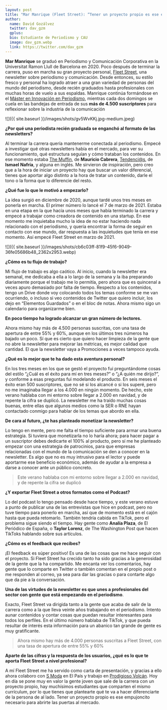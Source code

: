 ```yaml
---
layout: post
title: "Mar Manrique (Fleet Street): “Tener un proyecto propio es ese empujoncito necesario para abrirte las puertas al mercado“"
author:
  name: David Gozálvez
  twitter: dav_gzm
  gplus:  
  bio: Estudiante de Periodismo y CAU
  image: dav_gzm.webp
  link: https://twitter.com/dav_gzm
---
```

**Mar Manrique** se graduó en Periodismo y Comunicación Corporativa en la Universitat Ramon Llull de Barcelona en 2020. Poco después de terminar la carrera, puso en marcha su gran proyecto personal, [Fleet Street](https://fleetstreet.substack.com/), una newsletter sobre periodismo y comunicación. Desde entonces, su estilo fresco y personal ha logrado atraer a una gran variedad de personas del mundo del periodismo, desde recién graduados hasta profesionales con muchas horas de vuelo a sus espaldas. Manrique continúa formándose en el [Máster en Innovación en Periodismo](https://mip.umh.es/), mientras cada dos domingos se cuela en las bandejas de entrada de sus **más de 4.500 suscriptores** para reflexionar sobre la industria de la comunicación

![]({{ site.baseurl }}/images/shots/gv5WvKKj.jpg-medium.jpeg)

**¿Por qué una periodista recién graduada se enganchó al formato de las newsletters?**

Al terminar la carrera quería mantenerme conectada al periodismo. Empecé a investigar qué otras newsletters había en el mercado, para ver su funcionamiento, qué estructura seguían y cómo trataban los contenidos. En ese momento estaba [The Muffin](https://www.storybaker.co/), de **Mauricio Cabrera**, [Tendenci@s](https://tendencias.substack.com/), de **Ismael Nafría**, y alguna en inglés. Me sirvieron de inspiración, pero creo que a la hora de iniciar un proyecto hay que buscar un valor diferencial, tienes que aportar algo distinto a la hora de tratar un contenido, darle el tono o la forma que lo diferencie del resto. 

**¿Qué fue lo que le motivó a empezarlo?**

La idea surgió en diciembre de 2020, aunque tardé unos tres meses en ponerla en marcha. El primer número lo lancé el 7 de marzo de 2021. Estaba en una etapa en la que hacía unos meses que había terminado la carrera y empecé a trabajar como creadora de contenido en una startup. En ese momento me inquietaba mucho la idea de no estar haciendo nada relacionado con el periodismo, y quería encontrar la forma de seguir en contacto con ese mundo, dar respuesta a las inquietudes que tenía en ese momento. Así empecé Fleet Street en marzo de 2021. 

![]({{ site.baseurl }}/images/shots/cb6c03ff-81f9-45f6-9049-36fe05686b48_2362x2953.webp)

**¿Cómo es tu flujo de trabajo?**

Mi flujo de trabajo es algo caótico. Al inicio, cuando la newsletter era semanal, me dedicaba a ella a lo largo de la semana y la iba preparando diariamente porque el trabajo me lo permitía, pero ahora que es quincenal a veces apuro demasiado por falta de tiempo. Respecto a los contenidos, tengo un Drive donde voy colocando todos los temas conforme se me van ocurriendo, o incluso si veo contenidos de Twitter que quiero incluir, los dejo en “Elementos Guardados” o en el bloc de notas. Ahora mismo sigo un calendario para organizarme bien. 

**En poco tiempo ha logrado alcanzar un gran número de lectores.**

Ahora mismo hay más de 4.500 personas suscritas, con una tasa de apertura de entre 55% y 60%, aunque en los últimos tres números ha bajado un poco. Sí que es cierto que quiero hacer limpieza de la gente que no abre la newsletter para mejorar las métricas, es mejor calidad que cantidad. El que la newsletter vaya a Promociones a veces tampoco ayuda. 

**¿Qué es lo mejor que te ha dado esta aventura personal?**

En los tres meses en los que se gestó el proyecto fui preguntándome cosas del estilo “¿Cuál es el éxito para mí en tres meses?” o “¿A quién me dirijo?”, y conforme a esas preguntas fui modelando el producto. En seis meses el éxito eran 500 suscriptores, que no sé si los alcancé o si los superé, pero no me imaginaba llegar a los 4.000 en ningún momento. De hecho, este verano hablaba con mi entorno sobre llegar a 2.000 en navidad, y de repente la cifra se duplicó. La newsletter me ha traído muchas cosas buenas, entre ellas que algunos medios como la SER o RNE hayan contactado conmigo para hablar de los temas que abordo en ella. 

**De cara al futuro, ¿te has planteado monetizar la newsletter?**

Lo tengo en mente, pero me falta el tiempo suficiente para armar una buena estrategia. Si tuviera que monetizarla no lo haría ahora; para hacer pagar a un suscriptor debes dedicarte el 100% al producto, pero sí me he planteado empezar con una estrategia de patrocinios, para que empresas relacionadas con el mundo de la comunicación se den a conocer en la newsletter. Es algo que no es muy intrusivo para el lector y puede aportarme ese beneficio económico, además de ayudar a la empresa a darse a conocer ante un público concreto. 

>Este verano hablaba con mi entorno sobre llegar a 2.000 en navidad, y de repente la cifra se duplicó

**¿Y exportar Fleet Street a otros formatos como el Podcast?**

Lo del podcast lo tengo pensado desde hace tiempo, y este verano estuve a punto de publicar una de las entrevistas que hice en podcast, pero no tuve tiempo para ponerlo en marcha, así que de momento está en el cajón hasta que pueda retomarlo. También tendría cabida en TikTok, pero el problema sigue siendo el tiempo. Hay gente como **Analía Plaza**, de El Periódico de España, o **Taylor Lorenz**, de The Washington Post que hacen TikToks hablando sobre sus artículos.

**¿Cómo es el feedback que recibes?**

¡El feedback es súper positivo! Es una de las cosas que me hace seguir con el proyecto. Si Fleet Street ha crecido tanto ha sido gracias a la generosidad de la gente que la ha compartido. Me encanta ver los comentarios, hay gente que lo comparte en Twitter o también comentan en el propio post o me responden al correo, ya sea para dar las gracias o para contarte algo que da pie a la conversación. 

**Una de las virtudes de la newsletter es que unes a profesionales del sector con gente que está empezando en el periodismo**.

Exacto, Fleet Street va dirigida tanto a la gente que acaba de salir de la carrera como a la que lleva veinte años trabajando en el periodismo. Intento aunar contenidos y contar cosas que puedan resultar interesantes para todos los perfiles. En el último número hablaba de TikTok, y que pueda resultar de interés esta información para un abanico tan grande de gente es muy gratificante. 

>Ahora mismo hay más de 4.000 personas suscritas a Fleet Street, con una tasa de apertura de entre 55% y 60%

**Aparte de las cifras y la respuesta de los usuarios, ¿qué es lo que te aporta Fleet Street a nivel profesional?**

A mí Fleet Street me ha servido como carta de presentación, y gracias a ello ahora colaboro con [S Moda](https://smoda.elpais.com/) en El País y trabajo en [Prodigioso Volcán](https://www.prodigiosovolcan.com/). Hoy en día se pone muy en valor la gente joven que sale de la carrera con un proyecto propio, hay muchísimos estudiantes que comparten el mismo currículum, por lo que tienes que plantearte qué te va a hacer diferenciarte de la persona de al lado. Tener un proyecto propio es ese empujoncito necesario para abrirte las puertas al mercado. 